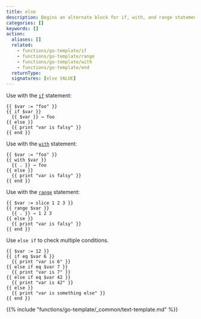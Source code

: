 ```yaml
---
title: else
description: Begins an alternate block for if, with, and range statements.
categories: []
keywords: []
action:
  aliases: []
  related:
    - functions/go-template/if
    - functions/go-template/range
    - functions/go-template/with
    - functions/go-template/end
  returnType:
  signatures: [else VALUE]
---
```


Use with the [`if`] statement:

```go-html-template
{{ $var := "foo" }}
{{ if $var }}
  {{ $var }} → foo
{{ else }}
  {{ print "var is falsy" }}
{{ end }}
```

Use with the [`with`] statement:

```go-html-template
{{ $var := "foo" }}
{{ with $var }}
  {{ . }} → foo
{{ else }}
  {{ print "var is falsy" }}
{{ end }}
```

Use with the [`range`] statement:

```go-html-template
{{ $var := slice 1 2 3 }}
{{ range $var }}
  {{ . }} → 1 2 3 
{{ else }}
  {{ print "var is falsy" }}
{{ end }}
```

Use `else if` to check multiple conditions.

```go-html-template
{{ $var := 12 }}
{{ if eq $var 6 }}
  {{ print "var is 6" }}
{{ else if eq $var 7 }}
  {{ print "var is 7" }}
{{ else if eq $var 42 }}
  {{ print "var is 42" }}
{{ else }}
  {{ print "var is something else" }}
{{ end }}
```

{{% include "functions/go-template/_common/text-template.md" %}}

[`if`]: /functions/go-template/if
[`with`]: /functions/go-template/with
[`range`]: /functions/go-template/range
